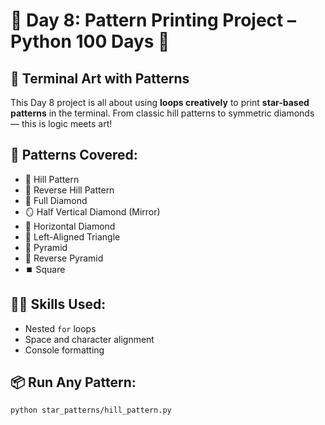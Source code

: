 # 🚀 Day 8: Pattern Printing Project – Python 100 Days 🚀

## 🎨 Terminal Art with Patterns
This Day 8 project is all about using **loops creatively** to print **star-based patterns** in the terminal. From classic hill patterns to symmetric diamonds — this is logic meets art!

## 🧩 Patterns Covered:
- 🔼 Hill Pattern
- 🔽 Reverse Hill Pattern
- 🔷 Full Diamond
- 🪞 Half Vertical Diamond (Mirror)
- 🧠 Horizontal Diamond
- 📐 Left-Aligned Triangle
- 🔺 Pyramid
- 🔻 Reverse Pyramid
- ⏹️ Square


## 👨‍💻 Skills Used:
- Nested `for` loops
- Space and character alignment
- Console formatting

## 📦 Run Any Pattern:
```bash
python star_patterns/hill_pattern.py
